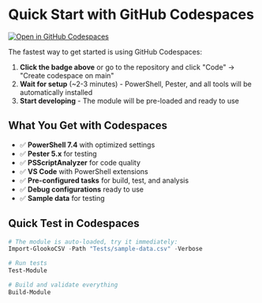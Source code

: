 # Quick Start with GitHub Codespaces

[![Open in GitHub Codespaces](https://github.com/codespaces/badge.svg)](https://github.com/codespaces/new?hide_repo_select=true&ref=main&repo=iricigor/Glooko)

The fastest way to get started is using GitHub Codespaces:

1. **Click the badge above** or go to the repository and click "Code" → "Create codespace on main"
2. **Wait for setup** (~2-3 minutes) - PowerShell, Pester, and all tools will be automatically installed
3. **Start developing** - The module will be pre-loaded and ready to use

## What You Get with Codespaces
- ✅ **PowerShell 7.4** with optimized settings
- ✅ **Pester 5.x** for testing
- ✅ **PSScriptAnalyzer** for code quality
- ✅ **VS Code** with PowerShell extensions
- ✅ **Pre-configured tasks** for build, test, and analysis
- ✅ **Debug configurations** ready to use
- ✅ **Sample data** for testing

## Quick Test in Codespaces
```powershell
# The module is auto-loaded, try it immediately:
Import-GlookoCSV -Path "Tests/sample-data.csv" -Verbose

# Run tests
Test-Module

# Build and validate everything
Build-Module
```
